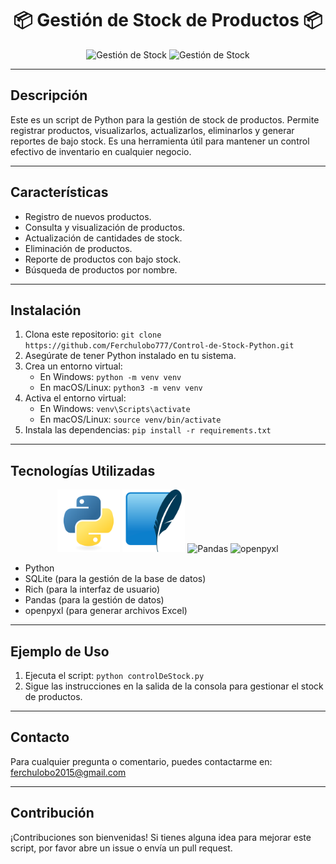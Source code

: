 <h1 align="center">📦 Gestión de Stock de Productos 📦</h1>

<p align="center">
  <img src="https://res.cloudinary.com/dpvzlh1zv/image/upload/v1728850775/control%20de%20stock/bsege74xuv2q9ak5ekez.png" alt="Gestión de Stock" width="400"/>
  <img src="https://res.cloudinary.com/dpvzlh1zv/image/upload/v1728850775/control%20de%20stock/erddieuqb772o2lzb73v.png" alt="Gestión de Stock" width="380"/>
</p>

---

## Descripción

Este es un script de Python para la gestión de stock de productos. Permite registrar productos, visualizarlos, actualizarlos, eliminarlos y generar reportes de bajo stock. Es una herramienta útil para mantener un control efectivo de inventario en cualquier negocio.

---

## Características

- Registro de nuevos productos.
- Consulta y visualización de productos.
- Actualización de cantidades de stock.
- Eliminación de productos.
- Reporte de productos con bajo stock.
- Búsqueda de productos por nombre.

---

## Instalación

1. Clona este repositorio: `git clone https://github.com/Ferchulobo777/Control-de-Stock-Python.git`
2. Asegúrate de tener Python instalado en tu sistema.
3. Crea un entorno virtual:
   - En Windows: `python -m venv venv`
   - En macOS/Linux: `python3 -m venv venv`
4. Activa el entorno virtual:
   - En Windows: `venv\Scripts\activate`
   - En macOS/Linux: `source venv/bin/activate`
5. Instala las dependencias: `pip install -r requirements.txt`

---

## Tecnologías Utilizadas

<p align="center">
  <img src="https://github.com/devicons/devicon/blob/master/icons/python/python-original.svg" alt="Python" width="100" />
  <img src="https://github.com/devicons/devicon/blob/master/icons/sqlite/sqlite-original.svg" alt="SQLite" width="100" />
  <img src="https://res.cloudinary.com/dpvzlh1zv/image/upload/v1728851442/control%20de%20stock/g2ya33uf54z82z8y9eg7.png" alt="Pandas" width="150" />
  <img src="https://res.cloudinary.com/dpvzlh1zv/image/upload/v1728851558/control%20de%20stock/mz2fygslph6gmboazfxk.png" alt="openpyxl" width="150" />
</p>


- Python
- SQLite (para la gestión de la base de datos)
- Rich (para la interfaz de usuario)
- Pandas (para la gestión de datos)
- openpyxl (para generar archivos Excel)

---

## Ejemplo de Uso

1. Ejecuta el script: `python controlDeStock.py`
2. Sigue las instrucciones en la salida de la consola para gestionar el stock de productos.

---

## Contacto

Para cualquier pregunta o comentario, puedes contactarme en: <br />
<a href="mailto:ferchulobo2015@gmail.com" target="_blank" rel="noopener noreferrer">ferchulobo2015@gmail.com</a>

---

## Contribución

¡Contribuciones son bienvenidas! Si tienes alguna idea para mejorar este script, por favor abre un issue o envía un pull request.


